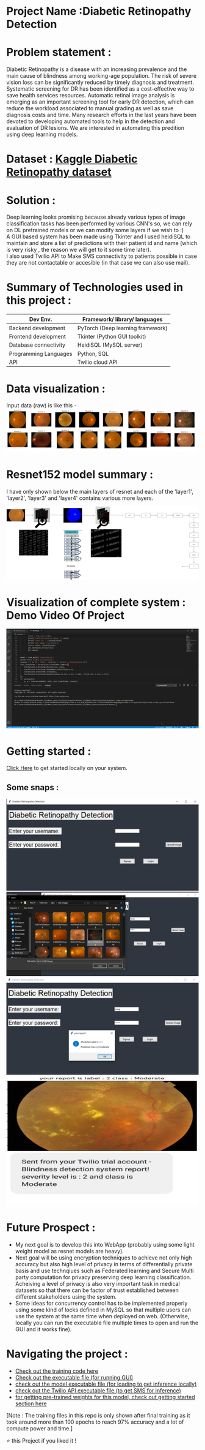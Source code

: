 # Project Name :Diabetic Retinopathy Detection   

# Problem statement :    
Diabetic Retinopathy is a disease with an increasing prevalence and the main cause of blindness among working-age population. The risk of severe vision loss can be significantly reduced by timely diagnosis and treatment. Systematic screening for DR has been identified as a cost-effective way to save health services resources. Automatic retinal image analysis is emerging as an important screening tool for early DR detection, which can reduce the workload associated to manual grading as well as save diagnosis costs and time. Many research efforts in the last years have been devoted to developing automated tools to help in the detection and evaluation of DR lesions.
We are interested in automating this predition using deep learning models.

# Dataset : [Kaggle Diabetic Retinopathy dataset](https://www.kaggle.com/c/aptos2019-blindness-detection/data)      

# Solution :   
  
Deep learning looks promising because already various types of image classification tasks has been performed by various CNN's so, we can rely on DL pretrained models or we can modify some layers if we wish to :)    
A GUI based system has been made using Tkinter and I used heidiSQL to maintain and store a list of predictions with their patient id and name (which is very risky , the reason we will get to it some time later).   
I also used Twilio API to Make SMS connectivity to patients possible in case they are not contactable or accesible (in that case we can also use mail).       

# Summary of Technologies used in this project :       
| Dev Env. | Framework/ library/ languages |
| ------------- | ------------- |
| Backend development  | PyTorch (Deep learning framework) |
| Frontend development | Tkinter (Python GUI toolkit) |
| Database connectivity | HeidiSQL (MySQL server) |
| Programming Languages | Python, SQL |
| API | Twilio cloud API|      

# Data visualization :     
Input data (raw) is like this -     
![visual1](images/visual1.JPG)
   
# Resnet152 model summary :     
I have only shown below the main layers of resnet and each of the 'layer1', 'layer2', 'layer3' and 'layer4' contains various more layers.      

![mat](images/mat.png) 

# Visualization of complete system : Demo Video Of Project    
![visual](images/vid.gif)    


# Getting started :       
[Click Here](https://github.com/suraj038/Diabetic_Retinopathy_Detection/blob/master/GettingStarted.md) to get started locally on your system.

## Some snaps :     
![images/gui1.png](images/gui1.png)
![images/gui2.png](images/gui2.png)
![images/gui3.png](images/gui3.png)
![images/gui4.JPG](images/gui4.JPG)
![images/sms.JPG](images/sms.JPG)       

 
 # Future Prospect :    
 * My next goal is to develop this into WebApp (probably using some light weight model as resnet models are heavy).   
 * Next goal will be using encryption techniques to achieve not only high accuracy but also high level of privacy in terms of differentially private basis and use technqiues such as Federated learning and Secure Multi party computation for privacy preserving deep learning classification.
 Acheiving a level of privacy is also very important task in medical datasets so that there can be factor of trust established between different stakeholders using the system.   
 * Some ideas for concurrency control has to be implemented properly using some kind of locks defined in MySQL so that multiple users can use the system at the same time when deployed on web.
 (Otherwise, locally you can run the executable file multiple times to open and run the GUI and it works fine).      
 
# Navigating the project :  
* [Check out the training code here](https://github.com/suraj038/Diabetic_Retinopathy_Detection/blob/master/DR1_training.ipynb)  
* [Check out the executable file (for running GUI)](https://github.com/suraj038/Diabetic_Retinopathy_Detection/blob/master/blindness.py)    
* [check out the model executable file (for loading to get inference locally)](https://github.com/suraj038/Diabetic_Retinopathy_Detection/blob/master/model.py)    
* [check out the Twilio API executable file (to get SMS for inference)](https://github.com/suraj038/Diabetic_Retinopathy_Detection/blob/master/send_sms.py)
* [for getting pre-trained weights for this model, check out getting started section here](https://github.com/suraj038/Diabetic_Retinopathy_Detection/blob/master/GettingStarted.md)       

[Note : The training files in this repo is only shown after final training as it took around more than 100 epochs to reach 97% accuracy and a lot of compute power and time.]     


⭐️ this Project if you liked it !
